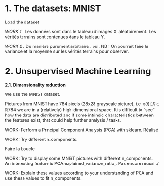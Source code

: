 # 1.	The datasets: MNIST

Load the dataset 

_WORK 1_ : Les données sont dans le tableau d’images X, aléatoirement. Les vérités terrains sont contenues dans le tableau Y.  

_WORK 2_ : De manière purement arbitraire : oui. 
NB : On pourrait faire la variance et la moyenne sur les vérités terrains pour observer.

# 2.  Unsupervised Machine Learning

**2.1. Dimensionality reduction**

We use the MNIST dataset.

Pictures from MNIST have 784 pixels (28x28 grayscale picture), i.e. 𝑥(𝑖)∈𝑋 ⊂ ℝ784 we are in a (relatively) high-dimensional space. It is difficult to “see” how the data are distributed and if some intrinsic characteristics between the features exist, that could help further analysis / tasks.


WORK: Perform a Principal Component Analysis (PCA) with sklearn.
Réalisé


WORK: Try different n_components.

Faire la boucle 


WORK: Try to display some MNIST pictures with different n_components.
An interesting feature is PCA.explained_variance_ratio_.
Pas encore réussi :/


WORK: Explain these values according to your understanding of PCA and use these values to fit n_components.
